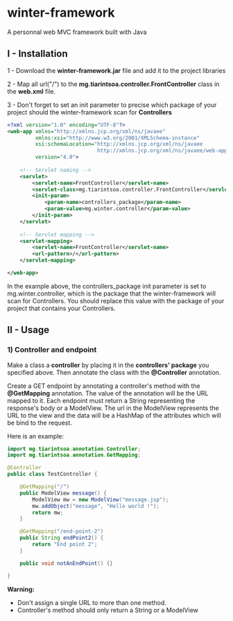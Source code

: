 # winter-framework

A personnal web MVC framework built with Java

## I - Installation

1 - Download the **winter-framework.jar** file and add it to the project libraries

2 - Map all url("/") to the **mg.tiarintsoa.controller.FrontController** class in the **web.xml** file.

3 - Don't forget to set an init parameter to precise which package of your project should the winter-framework
scan for **Controllers**

```xml
<?xml version="1.0" encoding="UTF-8"?>
<web-app xmlns="http://xmlns.jcp.org/xml/ns/javaee"
         xmlns:xsi="http://www.w3.org/2001/XMLSchema-instance"
         xsi:schemaLocation="http://xmlns.jcp.org/xml/ns/javaee
                             http://xmlns.jcp.org/xml/ns/javaee/web-app_4_0.xsd"
         version="4.0">
    
    <!-- Servlet naming -->
    <servlet>
        <servlet-name>FrontController</servlet-name>
        <servlet-class>mg.tiarintsoa.controller.FrontController</servlet-class>
        <init-param>
            <param-name>controllers_package</param-name>
            <param-value>mg.winter.controller</param-value>
        </init-param>
    </servlet>
    
    <!-- Servlet mapping -->
    <servlet-mapping>
        <servlet-name>FrontController</servlet-name>
        <url-pattern>/</url-pattern>
    </servlet-mapping>

</web-app>
```

In the example above, the controllers_package init parameter is set to mg.winter.controller, which is the package that the winter-framework will scan for Controllers. You should replace this value with the package of your project that contains your Controllers.

## II - Usage

### 1) Controller and endpoint

Make a class a **controller** by placing it in the **controllers' package** you specified above.
Then annotate the class with the **@Controller** annotation.

Create a GET endpoint by annotating a controller's method with the **@GetMapping** annotation.
The value of the annotation will be the URL mapped to it.
Each endpoint must return a String representing the response's body
or a ModelView. The url in the ModelView represents the URL to the view and the data
will be a HashMap of the attributes which will be bind to the request.

Here is an example:

```java
import mg.tiarintsoa.annotation.Controller;
import mg.tiarintsoa.annotation.GetMapping;

@Controller
public class TestController {

    @GetMapping("/")
    public ModelView message() {
        ModelView mw = new ModelView("message.jsp");
        mw.addObject("message", "Hello world !");
        return mw;
    }

    @GetMapping("/end-point-2")
    public String endPoint2() {
        return "End point 2";
    }

    public void notAnEndPoint() {}

}
```

**Warning:**
- Don't assign a single URL to more than one method.
- Controller's method should only return a String or a ModelView 
